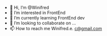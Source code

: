 - 👋 Hi, I’m @Winifred
- 👀 I’m interested in FrontEnd 
- 🌱 I’m currently learning FrontEnd dev
- 💞️ I’m looking to collaborate on ...
- 📫 How to reach me Winifred.e. c@gmail.com 

<!---
WinifredEc/WinifredEc is a ✨ special ✨ repository because its `README.md` (this file) appears on your GitHub profile.
You can click the Preview link to take a look at your changes.
--->
